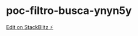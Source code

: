 # poc-filtro-busca-ynyn5y

[Edit on StackBlitz ⚡️](https://stackblitz.com/edit/poc-filtro-busca-ynyn5y)
